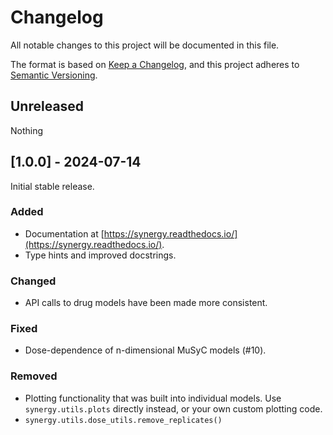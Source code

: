 # Changelog

All notable changes to this project will be documented in this file.

The format is based on [Keep a Changelog](https://keepachangelog.com/en/1.0.0/),
and this project adheres to [Semantic Versioning](https://semver.org/spec/v2.0.0.html).

## Unreleased

Nothing

## [1.0.0] - 2024-07-14

Initial stable release.

### Added

- Documentation at [https://synergy.readthedocs.io/](https://synergy.readthedocs.io/).
- Type hints and improved docstrings.

### Changed

- API calls to drug models have been made more consistent.

### Fixed

- Dose-dependence of n-dimensional MuSyC models (#10).

### Removed

- Plotting functionality that was built into individual models. Use `synergy.utils.plots` directly instead, or your own custom plotting code.
- `synergy.utils.dose_utils.remove_replicates()`